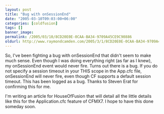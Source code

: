```yaml
---
layout: post
title: "Bug with onSessionEnd"
date: "2005-03-10T09:03:00+06:00"
categories: [coldfusion]
tags: []
banner_image: 
permalink: /2005/03/10/8CD20E0E-0CAA-BA34-9709A45CE9C90886
oldurl: http://www.raymondcamden.com/2005/3/1/8CD20E0E-0CAA-BA34-9709A45CE9C90886
---
```


So, I've been fighting a bug with onSessionEnd that didn't seem to make much sense. Even though I was doing everything right (as far as I knew), my onSessionEnd event would never fire. Turns out there is a bug. If you do not specify a session timeout in your THIS scope in the App.cfc file, onSessionEnd will never fire, even though CF supports a default session timeout. This has been logged as a bug. Thanks to Steven Erat for confirming this for me.

I'm writing an article for HouseOfFusion that will detail all the little details like this for the Application.cfc feature of CFMX7. I hope to have this done someday soon.